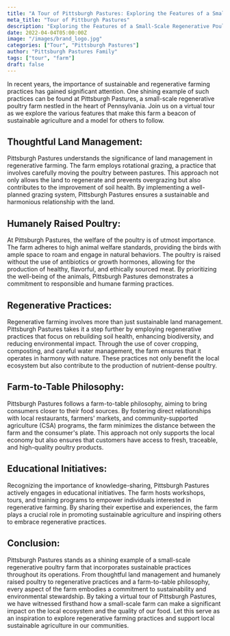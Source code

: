 ```yaml
---
title: "A Tour of Pittsburgh Pastures: Exploring the Features of a Small-Scale Regenerative Poultry Farm"
meta_title: "Tour of Pittburgh Pastures"
description: "Exploring the Features of a Small-Scale Regenerative Poultry Farm"
date: 2022-04-04T05:00:00Z
image: "/images/brand_logo.jpg"
categories: ["Tour", "Pittsburgh Pastures"]
author: "Pittsburgh Pastures Family"
tags: ["tour", "farm"]
draft: false
---
```


In recent years, the importance of sustainable and regenerative farming practices has gained significant attention. One shining example of such practices can be found at Pittsburgh Pastures, a small-scale regenerative poultry farm nestled in the heart of Pennsylvania. Join us on a virtual tour as we explore the various features that make this farm a beacon of sustainable agriculture and a model for others to follow.

## Thoughtful Land Management:
Pittsburgh Pastures understands the significance of land management in regenerative farming. The farm employs rotational grazing, a practice that involves carefully moving the poultry between pastures. This approach not only allows the land to regenerate and prevents overgrazing but also contributes to the improvement of soil health. By implementing a well-planned grazing system, Pittsburgh Pastures ensures a sustainable and harmonious relationship with the land.

##  Humanely Raised Poultry:
At Pittsburgh Pastures, the welfare of the poultry is of utmost importance. The farm adheres to high animal welfare standards, providing the birds with ample space to roam and engage in natural behaviors. The poultry is raised without the use of antibiotics or growth hormones, allowing for the production of healthy, flavorful, and ethically sourced meat. By prioritizing the well-being of the animals, Pittsburgh Pastures demonstrates a commitment to responsible and humane farming practices.

##  Regenerative Practices:
Regenerative farming involves more than just sustainable land management. Pittsburgh Pastures takes it a step further by employing regenerative practices that focus on rebuilding soil health, enhancing biodiversity, and reducing environmental impact. Through the use of cover cropping, composting, and careful water management, the farm ensures that it operates in harmony with nature. These practices not only benefit the local ecosystem but also contribute to the production of nutrient-dense poultry.

##  Farm-to-Table Philosophy:
Pittsburgh Pastures follows a farm-to-table philosophy, aiming to bring consumers closer to their food sources. By fostering direct relationships with local restaurants, farmers' markets, and community-supported agriculture (CSA) programs, the farm minimizes the distance between the farm and the consumer's plate. This approach not only supports the local economy but also ensures that customers have access to fresh, traceable, and high-quality poultry products.

##  Educational Initiatives:
Recognizing the importance of knowledge-sharing, Pittsburgh Pastures actively engages in educational initiatives. The farm hosts workshops, tours, and training programs to empower individuals interested in regenerative farming. By sharing their expertise and experiences, the farm plays a crucial role in promoting sustainable agriculture and inspiring others to embrace regenerative practices.

## Conclusion:
Pittsburgh Pastures stands as a shining example of a small-scale regenerative poultry farm that incorporates sustainable practices throughout its operations. From thoughtful land management and humanely raised poultry to regenerative practices and a farm-to-table philosophy, every aspect of the farm embodies a commitment to sustainability and environmental stewardship. By taking a virtual tour of Pittsburgh Pastures, we have witnessed firsthand how a small-scale farm can make a significant impact on the local ecosystem and the quality of our food. Let this serve as an inspiration to explore regenerative farming practices and support local sustainable agriculture in our communities.